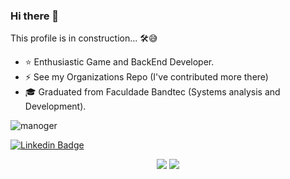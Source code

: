 ### Hi there 👋
This profile is in construction...  🛠😅

- ⭐ Enthusiastic Game and BackEnd Developer.
- ⚡ See my Organizations Repo (I've contributed more there)
- 🎓 Graduated from Faculdade Bandtec (Systems analysis and Development).

<img src="https://komarev.com/ghpvc/?username=manoger&color=green" alt="manoger" />

[![Linkedin Badge](https://img.shields.io/badge/-LinkedIn-blue?style=flat-square&logo=Linkedin&logoColor=white&link=https://www.linkedin.com/in/gabriel-leme-71325b150/)](https://www.linkedin.com/in/germano-brigido-do-nascimento-256257143/)


<center> 
 <img src="https://github-readme-stats.vercel.app/api?username=manoger&show_icons=true&theme=graywhite" />
 <img src="https://github-readme-stats.vercel.app/api/top-langs/?username=manoger&hide=html&layout=compact&count_private=true" />
</center> 
  
<!--
**manoger/manoger** is a ✨ _special_ ✨ repository because its `README.md` (this file) appears on your GitHub profile.


These days I'm not using GitHub so much, but don't worry.
[![Generic badge](https://img.shields.io/badge/_manoger-BitBucket-blue.svg)](https://bitbucket.org/_manoger/)
[![Generic badge](https://img.shields.io/badge/manoger-GitLab-orange.svg)](https://gitlab.com/manoger)


Here are some ideas to get you started:
- 🔭 I’m currently working on ...
- 🌱 I’m currently learning ...
- 👯 I’m looking to collaborate on ...
- 🤔 I’m looking for help with ...
- 💬 Ask me about ...
- 📫 How to reach me: ...
- 😄 Pronouns: ...
- ⚡ Fun fact: ...
-->
